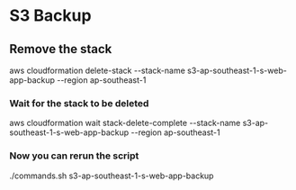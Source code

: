 # S3 Backup

## Remove the stack

aws cloudformation delete-stack --stack-name s3-ap-southeast-1-s-web-app-backup --region ap-southeast-1

### Wait for the stack to be deleted

aws cloudformation wait stack-delete-complete --stack-name s3-ap-southeast-1-s-web-app-backup --region ap-southeast-1

### Now you can rerun the script

./commands.sh s3-ap-southeast-1-s-web-app-backup
